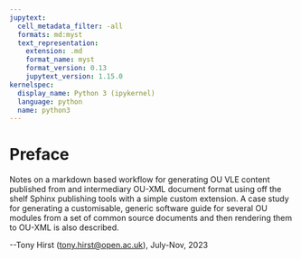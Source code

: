 ```yaml
---
jupytext:
  cell_metadata_filter: -all
  formats: md:myst
  text_representation:
    extension: .md
    format_name: myst
    format_version: 0.13
    jupytext_version: 1.15.0
kernelspec:
  display_name: Python 3 (ipykernel)
  language: python
  name: python3
---
```


# Preface

Notes on a markdown based workflow for generating OU VLE content published from and intermediary OU-XML document format using off the shelf Sphinx publishing tools with a simple custom extension. A case study for generating a customisable, generic software guide for several OU modules from a set of common source documents and then rendering them to OU-XML is also described.

--Tony Hirst (tony.hirst@open.ac.uk), July-Nov, 2023
